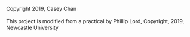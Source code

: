 Copyright 2019, Casey Chan\
\
This project is modified from a practical by Phillip Lord, Copyright, 2019, Newcastle University

